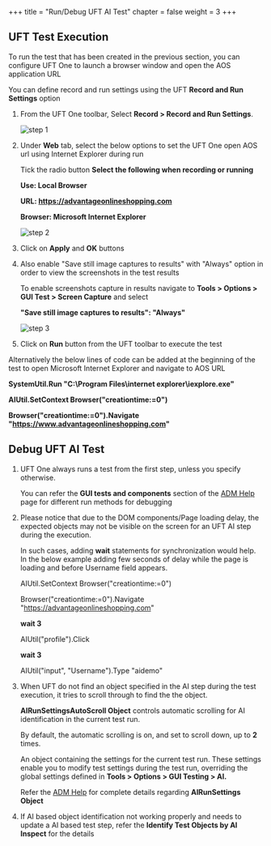 +++
title = "Run/Debug UFT AI Test"
chapter = false
weight = 3
+++

## UFT Test Execution

To run the test that has been created in the previous section, you can configure UFT One to launch a browser window and open the AOS application URL

You can define record and run settings using the UFT **Record and Run Settings** option

1. From the UFT One toolbar, Select **Record > Record and Run Settings**.

	![step 1](/images/30_Create_UFT_AI_Based_Test/RnR_toolbar.png)

2. Under **Web** tab, select the below options to set the UFT One open AOS url using Internet Explorer during run

	Tick the radio button **Select the following when recording or running**
	
	**Use: Local Browser**
	
	**URL: https://advantageonlineshopping.com**
	
	**Browser: Microsoft Internet Explorer**
	
	![step 2](/images/30_Create_UFT_AI_Based_Test/RnR_settings.png)
	
3. Click on **Apply** and **OK** buttons

4. Also enable "Save still image captures to results" with "Always" option in order to view the screenshots in the test results

	To enable screenshots capture in results navigate to **Tools > Options > GUI Test > Screen Capture** and select

	**"Save still image captures to results": "Always"**
	
	![step 3](/images/30_Create_UFT_AI_Based_Test/screen_capture.PNG)
	
5. Click on **Run** button from the UFT toolbar to execute the test

Alternatively the below lines of code can be added at the beginning of the test to open Microsoft Internet Explorer and navigate to AOS URL

**SystemUtil.Run "C:\Program Files\internet explorer\iexplore.exe"**
	
**AIUtil.SetContext Browser("creationtime:=0")**

**Browser("creationtime:=0").Navigate "https://www.advantageonlineshopping.com"**

## Debug UFT AI Test

1. UFT One always runs a test from the first step, unless you specify otherwise.

	You can refer the **GUI tests and components** section of the [ADM Help](https://admhelp.microfocus.com/uft/en/15.0-15.0.2/UFT_Help/Content/User_Guide/z_Ch_RunTestAndComps.htm#) page for different run methods for debugging

2. Please notice that due to the DOM components/Page loading delay, the expected objects may not be visible on the screen for an UFT AI step during the execution.

	In such cases, adding **wait** statements for synchronization would help. In the below example adding few seconds of delay while the page is loading and before Username field appears.

	AIUtil.SetContext Browser("creationtime:=0")

	Browser("creationtime:=0").Navigate "https://advantageonlineshopping.com"

	**wait 3**

	AIUtil("profile").Click

	**wait 3**

	AIUtil("input", "Username").Type "aidemo"

3. When UFT do not find an object specified in the AI step during the test execution, it tries to scroll through to find the the object.

	**AIRunSettingsAutoScroll Object** controls automatic scrolling for AI identification in the current test run.

	By default, the automatic scrolling is on, and set to scroll down, up to **2** times.

	An object containing the settings for the current test run. These settings enable you to modify test settings during the test run, overriding the global settings defined in **Tools > Options > GUI Testing > AI.**

	Refer the [ADM Help](https://admhelp.microfocus.com/uft/en/15.0-15.0.2/UFT_Help/Subsystems/OMRHelp/Content/AI/AIPackageLib~AIRunSettings.html?Highlight=AIUtil) for complete details regarding **AIRunSettings Object**
	
4. If AI based object identification not working properly and needs to update a AI based test step, refer the **Identify Test Objects by AI Inspect** for the details

